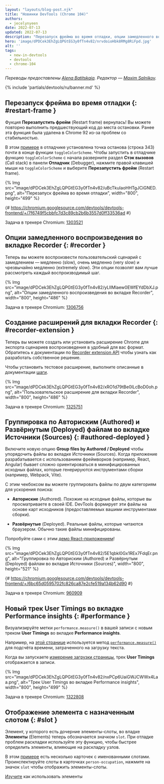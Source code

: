 ```yaml
---
layout: "layouts/blog-post.njk"
title: "Новинки DevTools (Chrome 104)"
authors:
  - jecelynyeen
date: 2022-07-13
updated: 2022-07-13
description: "Перезапуск фрейма во время отладки, опции замедленного воспроизведения во вкладке Recorder и многое другое."
hero: 'image/dPDCek3EhZgLQPGtEG3y0fTn4v82/nrvdoioHbk8RMg8RiFpd.jpg'
alt: ''
tags:
  - new-in-devtools
  - devtools
  - chrome-104
---
```


*Переводы предоставлены [Alena Batitskaia](https://twitter.com/ABatickaya). Редактор — [Maxim Salnikov](https://twitter.com/webmaxru).*

{% include 'partials/devtools/ru/banner.md' %}

<!-- start: translation instructions -->
<!-- + 1. Remove the "draft: true" tag above when submitting PR -->
<!-- + 2. Provide translations under each of the English commented original content -->
<!-- + 3. Translate the "description" tag above -->
<!-- + 4. Translate all the <img> alt text -->
<!-- 5. Update the whats-new.md file -->

<!-- ## Restart frame during debugging {: #restart-frame } -->
## Перезапуск фрейма во время отладки {: #restart-frame }

<!-- The **Restart frame** feature is back! You can re-run the preceding code when paused somewhere in a function. Previously, this feature was deprecated and removed in Chrome 92 due to stability issues.  -->
Фукция **Перезапустить фрейм** (Restart frame) вернулась! Вы можете повторно выполнить предшествующий код до места остановки. Ранее эта функция была удалена в Chrome 92 из-за проблем со стабильностью.

<!-- In this [example](https://jec.fyi/), the debugger initially paused at the breakpoint (line 343) near the end of the `toggleColorScheme` function. To restart the debugging from the beginning of the `toggleColorScheme` function, expand the **Call stack** section in the **Debugger** pane, right click on `toggleColorScheme` and select **Restart frame**.  -->
В этом [примере](https://jec.fyi) в отладчике установлена точка останова (строка 343) почти в конце функции `toggleColorScheme`. Чтобы запустить в отладчике функцию `toggleColorScheme` с начала разверните раздел **Стэк вызовов** (Call stack) в панели **Отладчик** (Debugger), нажмите правой клавишей мыши на `toggleColorScheme` и выберите **Перезапустить фрейм** (Restart frame).

{% Img src="image/dPDCek3EhZgLQPGtEG3y0fTn4v82/uBcTkuIaoHHTgJCiGNED.png", alt="Перезапуск фрейма во время отладки", width="800", height="499" %}

{# https://chromium.googlesource.com/devtools/devtools-frontend/+/7f6749f5cbbfc7d3c89cb2b6b3557d0ff33536ad #}

Задача в трекере Chromium: [1303521](https://crbug.com/1303521)


<!-- ## Slow replay options in the Recorder panel {: #recorder } -->
## Опции замедленного воспроизведения во вкладке Recorder {: #recorder }

<!-- You can now replay user flows at a slower speed — slow, very slow, and extremely slow. These options let you better observe each step replay on screen. -->
Теперь вы можете воспроизвести пользовательский сценарий с замедлением — медленно (slow), очень медленно (very slow) и чрезвычайно медленно (extremely slow). Эти опции позволят вам лучше рассмотреть каждый воспроизводимый шаг.

<!-- [Open](/docs/devtools/recorder/#open) the **Recorder** panel and [start a new recording](/docs/devtools/recorder/#record). Once the recording is done, click on the **Replay** dropdown button. Select a speed to start a replay. -->

{% Img src="image/dPDCek3EhZgLQPGtEG3y0fTn4v82/yLIIMlaew0EWfEYdDbXJ.png", alt="Опции замедленного воспроизведения во вкладке Recorder", width="800", height="486" %}

Задача в трекере Chromium: [1306756](https://crbug.com/1306756)


<!-- ## Build an extension for the Recorder panel {: #recorder-extension } -->
## Создание расширений для вкладки Recorder {: #recorder-extension }

<!-- You can now build or install a Chrome extension to export replay scripts in your favorite format. See [Recorder extension API](/docs/extensions/reference/devtools_recorder/) documentation to learn how to build one. -->
Теперь вы можете создать или установить расширение Chrome для экспорта сценариев воспроизведения в удобный для вас формат. Обратитесь к документации по [Recorder extension API](/docs/extensions/reference/devtools_recorder/) чтобы узнать как разработать собственное решение.

<!-- To install a demo extension, follow [these steps](https://github.com/puppeteer/replay#create-a-chrome-extension-for-recorder-available-from-chrome-104-onwards) outlined in the documentation.  -->
Чтобы установить тестовое расширение, выполните описанные в документации [шаги](https://github.com/puppeteer/replay#create-a-chrome-extension-for-recorder-available-from-chrome-104-onwards).

{% Img src="image/dPDCek3EhZgLQPGtEG3y0fTn4v82/xRO1d79tBe0ILcBoD0oh.png", alt="Пользовательское расширение для вкладки Recorder", width="800", height="486" %}

Задача в трекере Chromium: [1325751](https://crbug.com/1325751)


<!-- ## Group files by Authored / Deployed in the Sources panel {: #authored-deployed } -->
## Группировка по Авториским (Authored) и Развёрнутым (Deployed) файлам во вкладке Источники (Sources) {: #authored-deployed }

<!-- Enable the new **Group files by Authored / Deployed** option to organize your files in the Sources panel. When developing web applications with frameworks (for example, React, Angular), it can be difficult to navigate the source files due to the minified files generated by the build tools (for example, Webpack, Vite).  -->
Включите новую опцию **Group files by Authored / Deployed** чтобы упорядочить файлы во вкладке Источники (Sources). Когда приложение разрабатывается с использованием фреймворков (например, React, Angular) бывает сложно ориентироваться в минифицированных исходных файлах, которые генерируются инструментами сборки (например, Webpack, Vite).
 
<!-- With this checkbox, you can group files into 2 categories for quicker file search: -->
С этим чекбоксом вы можете группировать файлы по двум категориям для ускорения поиска:
 
<!-- - **Authored**. Similar to the source files you view in your IDE. DevTools generates these files based on sourcemaps (provided by your build tools).  -->
- **Авториские** (Authored). Похожие на исходные файлы, которые вы просматриваете в своей IDE. DevTools формирует эти файлы на основе карт исходников (предоставляемых вашими инструментами сборки).
<!-- - **Deployed**. The actual files that the browser reads. Usually these files are minified. -->
- **Развёрнутые** (Deployed). Реальные файлы, которые читаются браузером. Обычно такие файлы минифицированы.
 
<!-- Try it yourself with this [React demo](https://reactjs.org/)! -->
Попробуйте сами с этим [демо React-приложением](https://reactjs.org/)!

{% Img src="image/dPDCek3EhZgLQPGtEG3y0fTn4v82/5E1qbkl0Gx1REx7FdqEr.png", alt="Группировка по Авториским (Authored) и Развёрнутым (Deployed) файлам во вкладке Источники (Sources)", width="800", height="521" %}

{# https://chromium.googlesource.com/devtools/devtools-frontend/+/6bc65d0595702fc826ca87e2cfe519a134b62d90 #}
 
Задача в трекере Chromium: [960909](https://crbug.com/960909)


<!-- ## New User Timings track in the Performance insights panel {: #performance } -->
## Новый трек User Timings во вкладке Performance insights {: #performance }

<!-- Visualize `performance.measure()` marks in your recording with the new **User Timings** track in the **Performance insights** panel. -->
Визуализируйте метки `performance.measure()` в вашей записи с новым треком **User Timings** во вкладке **Performance insights**.

<!-- For example, this [web page](https://jec.fyi/demo/perf-measure) uses the [`performance.measure()`](https://web.dev/usertiming/#calculating-measurements-with-measure()) method to calculate the elapsed time of text loading. -->
Например, на [этой странице](https://jec.fyi/demo/perf-measure) используется метод [`performance.measure()`](https://web.dev/usertiming/#calculating-measurements-with-measure()) для подсчёта времени, затраченного на загрузку текста.

<!-- When you start [measuring the page load](/docs/devtools/performance-insights/#record), the **User Timings** track shows in the recording. Click on the timings item to view its details on the side pane. -->
Когда вы запускаете [измерение загрузки страницы](/docs/devtools/performance-insights/#record), трек **User Timings** отображается в записи.

{% Img src="image/dPDCek3EhZgLQPGtEG3y0fTn4v82/nxPCp6UaiGWJCWWx4Laa.png", alt="Трек User Timings во вкладке Performance insights", width="800", height="499" %}

Задача в трекере Chromium: [1322808](https://crbug.com/1322808)

 
<!-- ## Reveal assigned slot of an element {: #slot } -->
## Отображение элемента с назначенным слотом {: #slot }

<!-- Slotted elements in the **Elements** panel have a new `slot` badge. When debugging layout issues, use this feature to identify the element which affects the node's layout quicker.  -->
Элемент, у которого есть дочерние элементы-слоты, во владке **Элементы** (Elements) теперь обозначается значком `slot`. При отладке проблем раскладки используйте эту функцию, чтобы быстрее определить элементы, влияющие на раскладку узлов.

<!-- This [example](https://mdn.github.io/web-components-examples/slotted-pseudo-element/) contains cards with a few named slots. Inspect the `person-occupation` slot of a card, click the `slot` badge next to it to reveal its assigned slot. -->
В этом [примере](https://mdn.github.io/web-components-examples/slotted-pseudo-element/) есть несколько карточек с именованными слотами. Проинспектируйте слоты в карточках `person-occupation`, нажмите на значок `slot` чтобы отображить элементы-слоты.

<!-- [Learn](https://developer.mozilla.org/docs/Web/Web_Components/Using_templates_and_slots) how to use [<template>](https://developer.mozilla.org/docs/Web/HTML/Element/template) and [<slot>](https://developer.mozilla.org/docs/Web/HTML/Element/slot) elements to create a flexible template that can then be used to populate the shadow DOM of a web component. -->
[Изучите](https://developer.mozilla.org/docs/Web/Web_Components/Using_templates_and_slots) как использовать элементы [<template>](https://developer.mozilla.org/docs/Web/HTML/Element/template) и [<slot>](https://developer.mozilla.org/docs/Web/HTML/Element/slot) для создания гибкого шаблона, который затем может быть использован в теневом DOM веб-компонента.

{% Img src="image/dPDCek3EhZgLQPGtEG3y0fTn4v82/7uQGHp9WoMCG1RIAkgIF.png", alt="Отображение элемента с назначенным слотом", width="800", height="486" %}

{# https://chromium.googlesource.com/devtools/devtools-frontend/+/164e238dabefc08018318a981131eedf2e81736b #}

Задача в трекере Chromium: [1018906](https://crbug.com/1018906)


<!-- ## Simulate hardware concurrency for Performance recordings {: #simulate } -->
## Симуляция аппаратного параллелизма при записи Производительности (Performance) {: #simulate }
 
<!-- The new **Hardware concurrency** setting in the **Performance** panel allows developers to configure the value reported by `navigator.hardwareConcurrency`. -->
Новая настройка **Аппаратный параллелизм** (Hardware concurrency) во вкладке **Производительность** (Performance) позволяет разработчикам настраивать значение, записываемое в `navigator.hardwareConcurrency`.
 
<!-- Some applications use `navigator.hardwareConcurrency` to control the degree of parallelism of their application, for example, to control Emscripten pthread pool size. With this feature, developers can test their application performance with different core counts. -->
Некоторые приложения используют `navigator.hardwareConcurrency` чтобы контролировать степень параллелизма. Например, чтобы контролировать размер пула pthread Emscripten. С этой настройкой разработчики могут тестировать производительность своих придложений с разными количеством ядер. 
 
{% Img src="image/dPDCek3EhZgLQPGtEG3y0fTn4v82/PyykGRv29FZbBKJAwWOW.png", alt="Симуляция аппаратного параллелизма при записи Производительности (Performance)", width="800", height="536" %}

{# https://chromium.googlesource.com/devtools/devtools-frontend/+/b26de259d74a45e700d989ad9178c5e3a8b73145 #}
 
Задача в трекере Chromium: [1297439](https://crbug.com/1297439)


<!-- ## Preview non-color value when autocompleting CSS variables {: #css-var } -->
## Предпросмотр нецветных значений при автодополнении переменных CSS {: #css-var }

<!-- When autocompleting CSS variables, DevTools now populates the non-color variable with a meaningful value so that you can preview what kind of change the value will have on the node. -->
Когда CSS-переменная автоматически дополняется, DevTools теперь заполняет «нецветную» переменную осмысленным значением, чтобы вы могли предварительно просмотреть, как изменится значение на узле.

{% Img src="image/dPDCek3EhZgLQPGtEG3y0fTn4v82/V4slwNtX9HwLPdAyr8JF.png", alt="редпросмотр нецветных значений при автодополнении переменных CSS", width="800", height="431" %}

{# https://chromium.googlesource.com/devtools/devtools-frontend/+/977cc58cb5654a2b68142ef8ac1b3f9ac2822694 #}

Задача в трекере Chromium: [1285091](https://crbug.com/1285091)

        
<!-- ## Identify blocking frames in the Back/forward cache pane {: #bfcache } -->
## Определение блокирующего фрейса на панели Возвратного кэша (Back/forward cache) {: #bfcache }

<!-- The [Back/forward cache](/docs/devtools/application/back-forward-cache/) pane in the **Application** panel has new **frames** section to help you identify blocking frames that may be preventing the page from being eligible for bfcache. -->
Панель [Возвратный кэш (Back/forward cache)](/docs/devtools/application/back-forward-cache/) во вкладке **Приложение** (Application) теперь содержит раздел **Фреймы** (frames). Это поможет определить блокирующие фреймы, которые могут препятствовать загрузке страницы из кэша.

{% Img src="image/dPDCek3EhZgLQPGtEG3y0fTn4v82/UaRYEoYYoXhjSIn9seYK.png", alt="Определение блокирующего фрейса на панели Возвратного кэша (Back/forward cache)", width="800", height="486" %}
 
{# https://chromium.googlesource.com/devtools/devtools-frontend/+/897799b24fff0639d483111dd2d957288ba2bd06 #}
 
Задача в трекере Chromium: [1288158](https://crbug.com/1288158) 
 
 
<!-- ## Improved autocomplete suggestions for JavaScript objects {: #autocomplete } -->
## Улучшены подсказки автодополнения для объектов JavaScript {: #autocomplete }

<!-- The the autocompletion for JavaScript object properties now display based on this order: -->
Подсказки автодополнения для свойств объектов JavaScript теперь отображаются в следующем порядке:

<!-- 1. Own enumerable properties
2. Own non-enumerable properties
3. Inherited enumerable properties
4. Inherited non-enumerable properties -->
1. Собственные перечисляемые свойства;
1. Собственные неперечисляемые свойства;
1. Наследуемые перечисляемые свойства;
1. Наследуемые неперечисляемые свойства.

<!-- Previously, developers found it harder to find relevant properties because the suggestion only favored own properties over inherited properties, and all inherited properties were given equal priority. -->
Ранее разработчики отмечали, что бывает сложно найти релевантное свойство, потому что в подсказках предпочтение отдавалось только собственным свойствам в ущерб наследуемым свойствам. И всем наследуемым свойствам назначался одинаковый приоритет.

{% Img src="image/dPDCek3EhZgLQPGtEG3y0fTn4v82/IvFTcOWrBOTTMRHqn8u4.png", alt="Улучшены подсказки автодополнения для объектов JavaScript", width="800", height="563" %}

{# https://chromium.googlesource.com/devtools/devtools-frontend/+/cee5205ae93c95b1dce49e220b9ebfa8c998d5a6 #}
 
Задача в трекере Chromium: [1299241](https://crbug.com/1299241)

 
<!-- ## Sourcemaps improvements {: #sourcemaps } -->
## Улучшение карт источников {: #sourcemaps }
 
<!-- Here are a few fixes on sourcemaps to improve the overall debugging experience: -->
Внесено несколько улучшений в карты источников с целью улучшения опыта отладки:
 
<!-- - Breakpoints now work in inline `<script>` with sourceURL annotations. -->
- Точки останова теперь работают в инлайновых `<script>` с пояснениями sourceURL.
<!-- - The debugger now resolves block scoped variables in the **Scope** view with source maps. -->
- Отладчик теперь вычисляет переменные с блочной областью видимости в представлении **Scope** с помощью карт исходников.
  {% Img src="image/dPDCek3EhZgLQPGtEG3y0fTn4v82/gv9cGnDMF7OVlXPWntII.png", alt="Вычисленная перемення с блочной областью видимости", width="800", height="532" %}
<!-- - The debugger now resolves variables in arrow functions in the **Scope** view with source maps. -->
- Отладчик теперь вычисляет переменные в стрелочных функциях в представлении **Scope** с помощью карт исходников.
  {% Img src="image/dPDCek3EhZgLQPGtEG3y0fTn4v82/CZk0xjwMQAqknkW5G4Xf.png", alt="Вычесленная перемення стрелочной функции", width="800", height="479" %}

Задачи в трекере Chromium: [1329113](https://crbug.com/1329113), [1322115](https://crbug.com/1322115)
 
 
<!-- ## Miscellaneous highlights {: #misc } -->
## Другие важные моменты {: #misc }
 
<!-- These are some noteworthy fixes in this release: -->
Вот несколько заслуживающих внимания исправлений в этом выпуске:
 
<!-- - Fixed the **Auto-completion** setting for the **Sources** panel. Previously, the auto-complete always on even the setting is disabled. ([1323286](https://crbug.com/1323286)) -->
- Исправлена работа настройки **Автодополнение** (Auto-completion) во вкладке **Источники** (Sources). Ранее автодополнение срабатывало всегда, даже если соответствующая настройка была выключена. ([1323286](https://crbug.com/1323286))
<!-- - Updated the **Manifest** tab in the **Application** panel to parse the latest color scheme format. ([1318305](https://crbug.com/1318305)) -->
- Исправлена панель **Манифест** (Manifest) во вкладке **Приложение** (Application), теперь на ней отображается последняя цветовая схема. ([1318305](https://crbug.com/1318305))
<!-- - Improved the suggestions for the `<script async>` rendering blocking issues in the **Performance insights** panel. Previously,  DevTools suggested to `add async attribute to the script tag` even though the script is already marked as async. ([1334096](https://crbug.com/1334096)) -->
- Улучшены сообщения о проблемах блокировки рендеринга `<script async>` в панели **Performance insights**. Ранее в DevTools выводилось сообщение `add async attribute to the script tag` даже когда скрипт уже был помечен как асинхронный. ([1334096](https://crbug.com/1334096))
<!-- - The **Performance insights** panel now detects iframes as potential causes for layout shifts. You can view the iframe details in the **Details** pane. ([1328873](https://crbug.com/1328873)) -->
- Вкладка **Performance insights** теперь определяет iframe-ы как потенциальную причину скачков раскладки. Вы можете просматривать детали iframe-ов в панели **Details**. ([1328873](https://crbug.com/1328873))
<!-- - When [open file](/docs/devtools/resources/#open) in the **Command menu**, the authored files (files generated by sourcemaps) are now ranked higher so they appear above similarly named deployed scripts. ([1312929](https://crbug.com/1312929))  --> 
- При [открытии файлов](/docs/devtools/resources/#open) в **Command menu** авторские файлы (файлы, сгенерированные на основе карт источников) теперь находятся выше в списке, над развёрнутыми файлами с аналогичными именами. ([1312929](https://crbug.com/1312929))


{% include 'partials/devtools/ru/reach-out.md' %}
{% include 'partials/devtools/ru/whats-new.md' %}